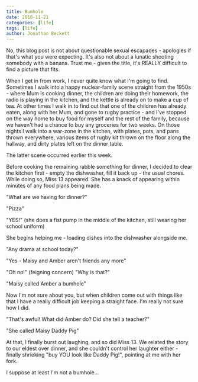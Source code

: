 ```yaml
---
title: Bumhole
date: 2018-11-21
categories: [life]
tags: [life]
author: Jonathan Beckett
---
```


No, this blog post is not about questionable sexual escapades - apologies if that's what you were expecting. It's also not about a lunatic shooting somebody with a banana. Trust me - given the title, it's REALLY difficult to find a picture that fits.

When I get in from work, I never quite know what I'm going to find. Sometimes I walk into a happy nuclear-family scene straight from the 1950s - where Mum is cooking dinner, the children are doing their homework, the radio is playing in the kitchen, and the kettle is already on to make a cup of tea. At other times I walk in to find out that one of the children has already eaten, along with her Mum, and gone to rugby practice - and I've stopped on the way home to buy food for myself and the rest of the family, because we haven't had a chance to buy any groceries for two weeks. On those nights I walk into a war-zone in the kitchen, with plates, pots, and pans thrown everywhere, various items of rugby kit thrown on the floor along the hallway, and dirty plates left on the dinner table.

The latter scene occurred earlier this week.

Before cooking the remaining rabble something for dinner, I decided to clear the kitchen first - empty the dishwasher, fill it back up - the usual chores. While doing so, Miss 13 appeared. She has a knack of appearing within minutes of any food plans being made.

"What are we having for dinner?"

"Pizza"

"YES!" (she does a fist pump in the middle of the kitchen, still wearing her school uniform)

She begins helping me - loading dishes into the dishwasher alongside me.

"Any drama at school today?"

"Yes - Maisy and Amber aren't friends any more"

"Oh no!" (feigning concern) "Why is that?"

"Maisy called Amber a bumhole"

Now I'm not sure about you, but when children come out with things like that I have a really difficult job keeping a straight face. I'm really not sure how I did.

"That's awful! What did Amber do? Did she tell a teacher?"

"She called Maisy Daddy Pig"

At that, I finally burst out laughing, and so did Miss 13. We related the story to our eldest over dinner, and she couldn't control her laughter either - finally shrieking "buy YOU look like Daddy Pig!", pointing at me with her fork.

I suppose at least I'm not a bumhole...
